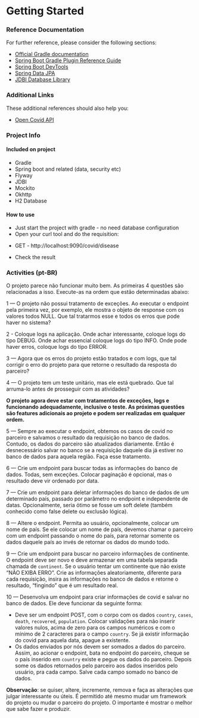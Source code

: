 # Getting Started

### Reference Documentation
For further reference, please consider the following sections:

* [Official Gradle documentation](https://docs.gradle.org)
* [Spring Boot Gradle Plugin Reference Guide](https://docs.spring.io/spring-boot/docs/2.4.2/gradle-plugin/reference/html/)
* [Spring Boot DevTools](https://docs.spring.io/spring-boot/docs/2.4.2/reference/htmlsingle/#using-boot-devtools)
* [Spring Data JPA](https://docs.spring.io/spring-boot/docs/2.4.2/reference/htmlsingle/#boot-features-jpa-and-spring-data)
* [JDBI Database Library](https://jdbi.org/)

### Additional Links
These additional references should also help you:

* [Open Covid API](https://corona.lmao.ninja/docs/#/)

### Project Info

#### Included on project
* Gradle
* Spring boot and related (data, security etc)
* Flyway
* JDBI
* Mockito
* Okhttp
* H2 Database

#### How to use
* Just start the project with gradle - no need database configuration
* Open your curl tool and do the requisition:
- GET - http://localhost:9090/covid/disease
* Check the result

### Activities (pt-BR)
O projeto parece não funcionar muito bem. As primeiras 4 questões são relacionadas a isso. Execute-as na ordem que estão determinadas abaixo:

1 — O projeto não possui tratamento de exceções. Ao executar o endpoint pela primeira vez, por exemplo, ele mostra o
 objeto de response com os valores todos NULL. Que tal tratarmos esse e todos os erros que pode haver no sistema?

2 - Coloque logs na aplicação. Onde achar interessante, coloque logs do tipo DEBUG. Onde achar essencial coloque logs 
do tipo INFO. Onde pode haver erros, coloque logs do tipo ERROR.

3 — Agora que os erros do projeto estão tratados e com logs, que tal corrigir o erro do projeto para que retorne o resultado
da resposta do parceiro?

4 — O projeto tem um teste unitário, mas ele está quebrado. Que tal arruma-lo antes de prosseguir com as atividades?

**O projeto agora deve estar com tratamentos de exceções, logs e funcionando adequadamente, inclusive o teste. 
As próximas questões são features adicionais ao projeto e podem ser realizadas em qualquer ordem.**

5 — Sempre ao executar o endpoint, obtemos os casos de covid no parceiro e salvamos o resultado da requisição no 
banco de dados. Contudo, os dados do parceiro são atualizados diariamente. Então é desnecessário salvar no banco
se a requisição daquele dia já estiver no banco de dados para aquela região. Faça esse tratamento. 

6 — Crie um endpoint para buscar todas as informações do banco de dados. Todas, sem exceções. Colocar paginação é
opcional, mas o resultado deve vir ordenado por data.

7 — Crie um endpoint para deletar informações do banco de dados de um determinado país, passado por parâmetro no endpoint
e independente de datas. Opcionalmente, seria ótimo se fosse um soft delete (também conhecido como false delete ou 
exclusão lógica).

8 — Altere o endpoint. Permita ao usuário, opcionalmente, colocar um nome de país. Se ele colocar um nome de país, devemos 
chamar o parceiro com um endpoint passando o nome do país, para retornar somente os dados daquele país ao invés de retornar
os dados do mundo todo.

9 — Crie um endpoint para buscar no parceiro informações de continente. O endpoint deve ser novo e deve armazenar em uma
tabela separada chamada de `continent`. Se o usuário tentar um continente que não existe “NÃO EXIBA ERRO”. Crie as informações 
aleatoriamente, diferente para cada requisição, insira as informações no banco de dados e retorne o resultado, “fingindo” 
que é um resultado real.

10 — Desenvolva um endpoint para criar informações de covid e salvar no banco de dados. Ele deve funcionar da seguinte forma:
* Deve ser um endpoint POST, com o corpo com os dados `country`, `cases`, `death`, `recovered`, `population`. Colocar
validações para não inserir valores nulos, acima de zero para os campos numéricos e com o mínimo de 2 caracteres para o
campo `country`. Se já existir informação do covid para aquela data, apague a existente.
* Os dados enviados por nós devem ser somados a dados do parceiro. Assim, ao acionar o endpoint, bata no endpoint do parceiro,
cheque se o país inserido em `country` existe e pegue os dados do parceiro. Depois some os dados retornados pelo parceiro aos
dados inseridos pelo usuário, pra cada campo. Salve cada campo somado no banco de dados.

**Observação**: se quiser, altere, incremente, remova e faça as alterações que julgar interessante ou úteis.
É permitido até mesmo mudar um framework do projeto ou mudar o parceiro do projeto. O importante é mostrar
o melhor que sabe fazer e produzir.
